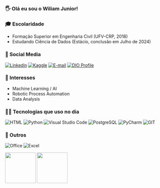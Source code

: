 ### 🖐️ Olá eu sou o Wiliam Junior! 

### 🎓 Escolaridade
- Formação Superior em Engenharia Civil (UFV-CRP, 2018)
- Estudando Ciência de Dados (Estácio, conclusão em Julho de 2024)

### 👥 Social Media
[![Linkedin](https://img.shields.io/badge/LinkedIn-0077B5?style=for-the-badge&logo=linkedin&logoColor=white)](https://www.linkedin.com/in/wiliamveras/)
[![Kaggle](https://img.shields.io/badge/Kaggle-20BEFF?style=for-the-badge&logo=Kaggle&logoColor=white)](https://www.kaggle.com/wiliamveras)
[![E-mail](https://img.shields.io/badge/-Email-0077B5?style=for-the-badge&logo=microsoft-outlook&logoColor=white)](mailto:verasengenheiro@gmail.com)
[![DIO Profile](https://img.shields.io/badge/-Meu%20Perfil%20na%20DIO-0077B5?style=for-the-badge&logo=gitbook&logoColor=white)](https://www.dio.me/users/verasengenheiro)


### 🤖 Interesses
- Machine Learning / AI
- Robotic Process Automation
- Data Analysis

### 👨‍💻 Tecnologias que uso no dia
![HTML](https://img.shields.io/badge/HTML-239120?style=for-the-badge&logo=html5&logoColor=white)
![Python](https://img.shields.io/badge/Python-14354C?style=for-the-badge&logo=python&logoColor=white)
![Visual Studio Code](https://img.shields.io/badge/Visual%20Studio%20Code-0078d7.svg?style=for-the-badge&logo=visual-studio-code&logoColor=white)
![PostgreSQL](https://img.shields.io/badge/PostgreSQL-316192?style=for-the-badge&logo=postgresql&logoColor=white)
![PyCharm](https://img.shields.io/badge/PyCharm-000000.svg?&style=for-the-badge&logo=PyCharm&logoColor=white)
![GIT](https://img.shields.io/badge/GIT-E44C30?style=for-the-badge&logo=git&logoColor=white)

### 📄 Outros
![Office](https://img.shields.io/badge/Microsoft_Office-D83B01?style=for-the-badge&logo=microsoft-office&logoColor=white)
![Excel](https://img.shields.io/badge/Microsoft_Excel-217346?style=for-the-badge&logo=microsoft-excel&logoColor=white)

[<img src="https://images.credly.com/size/110x110/images/0ca5f542-fb5e-4a22-9b7a-c1a1ce4c3db7/EndpointSecurity.png" width="100" height="100">](https://www.credly.com/badges/6e8da6e1-4dc4-4e3f-8358-3026426d9b41/public_url) 
[<img src="https://images.credly.com/size/340x340/images/5bdd6a39-3e03-4444-9510-ecff80c9ce79/image.png" width="100" height="100">](https://www.credly.com/badges/fa49febb-fb4a-4522-9339-6c19b33bf15a) 
